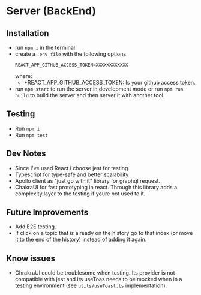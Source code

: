 # Server (BackEnd)

## Installation

- run `npm i` in the terminal
- create a `.env file` with the following options
  ```
  REACT_APP_GITHUB_ACCESS_TOKEN=XXXXXXXXXXXX
  ```
  where:
  - \*REACT_APP_GITHUB_ACCESS_TOKEN: Is your github access token.
- run `npm start` to run the server in development mode or run `npm run build` to build the server and then server it with another tool.

## Testing

- Run `npm i`
- Run `npm test`

## Dev Notes

- Since I've used React i choose jest for testing.
- Typescript for type-safe and better scalability
- Apollo client as "just go with it" library for graphql request.
- ChakraUI for fast prototyping in react. Through this library adds a complexity layer to the testing if youre not used to it.

## Future Improvements

- Add E2E testing.
- If click on a topic that is already on the history go to that index (or move it to the end of the history) instead of adding it again.

## Know issues

- ChrakraUI could be troublesome when testing. Its provider is not compatible with jest and its useToas needs to be mocked when in a testing environment (see `utils/useToast.ts` implementation).
